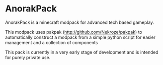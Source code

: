 AnorakPack
==========

AnorakPack is a minecraft modpack for advanced tech based gameplay.

This modpack uses pakpak (http://github.com/Nekroze/pakpak) to automatically construct a modpack from a simple python script for easier management and a collection of components

This pack is currently in a very early stage of development and is intended for purely private use.
